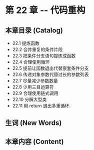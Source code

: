 # 第 22 章 -- 代码重构

## 本章目录 (Catalog)
- 22.1 提炼函数
- 22.2 合并重复的条件片段
- 22.3 把条件分支语句提炼成函数
- 22.4 合理使用循环
- 22.5 提前让函数退出代替嵌套条件分支
- 22.6 传递对象参数代替过长的参数列表
- 22.7 尽量减少参数数量
- 22.8 少用三目运算符
- 22.9 合理使用链式调用
- 22.10 分解大型类
- 22.11 用 return 退出多重循环.


## 生词 (New Words)



## 本章内容 (Content)